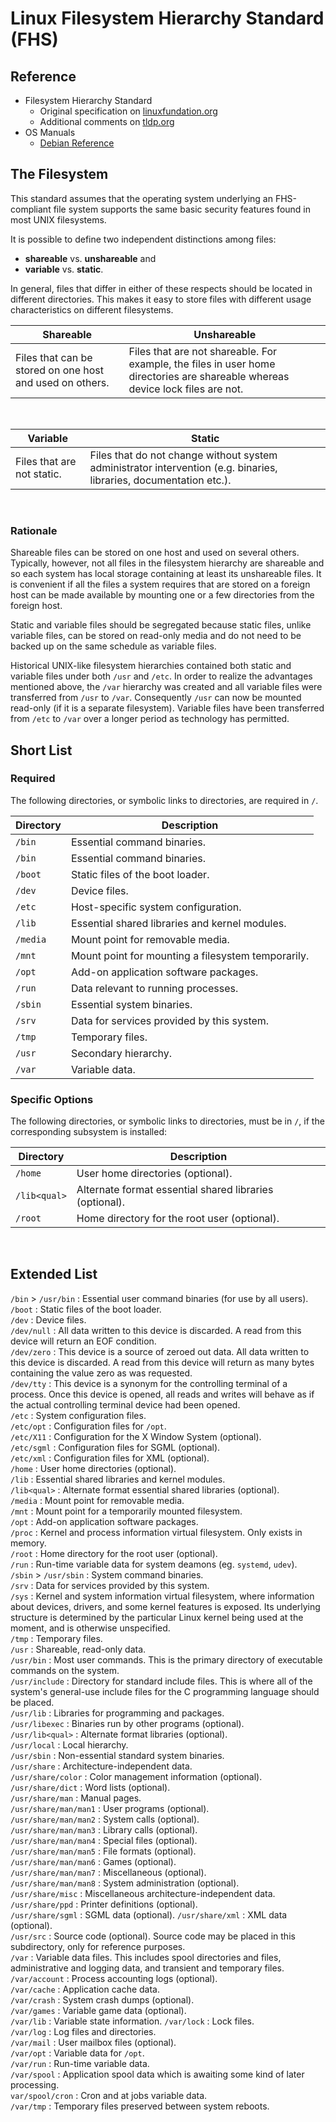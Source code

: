 # Linux Filesystem Hierarchy Standard (FHS)

## Reference

- Filesystem Hierarchy Standard
    - Original specification on [linuxfundation.org](https://refspecs.linuxfoundation.org/fhs.shtml)
    - Additional comments on [tldp.org](https://www.tldp.org/LDP/Linux-Filesystem-Hierarchy/html/Linux-Filesystem-Hierarchy.html)
- OS Manuals
    - [Debian Reference](https://www.debian.org/doc/manuals/debian-reference/index.en.html)

## The Filesystem

This standard assumes that the operating system underlying an FHS-compliant file system supports the same basic security features found in most UNIX filesystems.

It is possible to define two independent distinctions among files: 

- **shareable** vs. **unshareable** and
- **variable** vs. **static**.

In general, files that differ in either of these respects should be located in different directories. This makes it easy to store files with different usage characteristics on different filesystems.

Shareable | Unshareable
--- | ---
Files that can be stored on one host and used on others. | Files that are not shareable. For example, the files in user home directories are shareable whereas device lock files are not.

<br />

Variable | Static
--- | ---
Files that are not static. | Files that do not change without system administrator intervention (e.g. binaries, libraries, documentation etc.).

<br />

### Rationale

Shareable files can be stored on one host and used on several others. Typically, however, not all files in the filesystem hierarchy are shareable and so each system has local storage containing at least its unshareable files. It is convenient if all the files a system requires that are stored on a foreign host can be made available by mounting one or a few directories from the foreign host.

Static and variable files should be segregated because static files, unlike variable files, can be stored on read-only media and do not need to be backed up on the same schedule as variable files.

Historical UNIX-like filesystem hierarchies contained both static and variable files under both `/usr` and `/etc`. In order to realize the advantages mentioned above, the `/var` hierarchy was created and all variable files were transferred from `/usr` to `/var`. Consequently `/usr` can now be mounted read-only (if it is a separate filesystem). Variable files have been transferred from `/etc` to `/var` over a longer period as technology has permitted.

## Short List

### Required
The following directories, or symbolic links to directories, are required in `/`.  

Directory | Description 
--------- | -----------
`/bin`    | Essential command binaries. 
`/bin`    | Essential command binaries.  
`/boot`   | Static files of the boot loader.  
`/dev`    | Device files.  
`/etc`    | Host-specific system configuration.  
`/lib`    | Essential shared libraries and kernel modules.  
`/media`  | Mount point for removable media.  
`/mnt`	  | Mount point for mounting a filesystem temporarily.  
`/opt`	  | Add-on application software packages.  
`/run`	  | Data relevant to running processes.  
`/sbin`	  | Essential system binaries.  
`/srv`	  | Data for services provided by this system.  
`/tmp`	  | Temporary files.  
`/usr`	  | Secondary hierarchy.  
`/var`	  | Variable data.  

### Specific Options
The following directories, or symbolic links to directories, must be in `/`, if the corresponding subsystem is installed:  

Directory    | Description 
------------ | -----------
`/home`	     | User home directories (optional).  
`/lib<qual>` | Alternate format essential shared libraries (optional).  
`/root`	     | Home directory for the root user (optional).  

<br />

## Extended List

`/bin` > `/usr/bin` : Essential user command binaries (for use by all users).  
`/boot` : Static files of the boot loader.  
`/dev` : Device files.  
`/dev/null` : All data written to this device is discarded. A read from this device will return an EOF condition.  
`/dev/zero` : This device is a source of zeroed out data. All data written to this device is discarded. A read from this device will return as many bytes containing the value zero as was requested.  
`/dev/tty` : This device is a synonym for the controlling terminal of a process. Once this device is opened, all reads and writes will behave as if the actual controlling terminal device had been opened.  
`/etc` : System configuration files.  
`/etc/opt` : Configuration files for `/opt`.  
`/etc/X11` : Configuration for the X Window System (optional).  
`/etc/sgml` : Configuration files for SGML (optional).  
`/etc/xml` : Configuration files for XML (optional).  
`/home` : User home directories (optional).  
`/lib` : Essential shared libraries and kernel modules.  
`/lib<qual>` : Alternate format essential shared libraries (optional).  
`/media` : Mount point for removable media.  
`/mnt` : Mount point for a temporarily mounted filesystem.  
`/opt` : Add-on application software packages.  
`/proc` : Kernel and process information virtual filesystem. Only exists in memory.  
`/root` : Home directory for the root user (optional).  
`/run` : Run-time variable data for system deamons (eg. `systemd`, `udev`).  
`/sbin` > `/usr/sbin` : System command binaries.  
`/srv` : Data for services provided by this system.  
`/sys` : Kernel and system information virtual filesystem, where information about devices, drivers, and some kernel features is exposed. Its underlying structure is determined by the particular Linux kernel being used at the moment, and is otherwise unspecified.  
`/tmp` : Temporary files.  
`/usr` : Shareable, read-only data.  
`/usr/bin` : Most user commands. This is the primary directory of executable commands on the system.  
`/usr/include` : Directory for standard include files. This is where all of the system's general-use include files for the C programming language should be placed.  
`/usr/lib` : Libraries for programming and packages.  
`/usr/libexec` : Binaries run by other programs (optional).  
`/usr/lib<qual>` : Alternate format libraries (optional).  
`/usr/local` : Local hierarchy.  
`/usr/sbin` : Non-essential standard system binaries.  
`/usr/share` : Architecture-independent data.  
`/usr/share/color` : Color management information (optional).  
`/usr/share/dict` : Word lists (optional).  
`/usr/share/man` : Manual pages.  
`/usr/share/man/man1` :	User programs (optional).  
`/usr/share/man/man2` :	System calls (optional).  
`/usr/share/man/man3` :	Library calls (optional).  
`/usr/share/man/man4` : Special files (optional).  
`/usr/share/man/man5` : File formats (optional).  
`/usr/share/man/man6` : Games (optional).  
`/usr/share/man/man7` : Miscellaneous (optional).  
`/usr/share/man/man8` : System administration (optional).  
`/usr/share/misc` : Miscellaneous architecture-independent data.  
`/usr/share/ppd` : Printer definitions (optional).  
`/usr/share/sgml` : SGML data (optional).
`/usr/share/xml` : XML data (optional).  
`/usr/src` : Source code (optional). Source code may be placed in this subdirectory, only for reference purposes.  
`/var` : Variable data files. This includes spool directories and files, administrative and logging data, and transient and temporary files.  
`/var/account` : Process accounting logs (optional).  
`/var/cache` : Application cache data.  
`/var/crash` : System crash dumps (optional).  
`/var/games` : Variable game data (optional).  
`/var/lib` : Variable state information.
`/var/lock` : Lock files.  
`/var/log` : Log files and directories.  
`/var/mail` : User mailbox files (optional).  
`/var/opt` : Variable data for `/opt`.  
`/var/run` : Run-time variable data.  
`/var/spool` : Application spool data which is awaiting some kind of later processing.  
`var/spool/cron` : Cron and at jobs variable data.  
`/var/tmp` : Temporary files preserved between system reboots.  